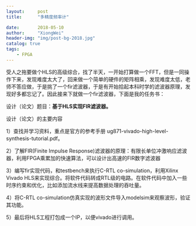 ```yaml
---
layout:     post
title:      "多精度频率计"

date:       2018-05-10
author:     "XiongWei"
header-img: "img/post-bg-2018.jpg"
catalog: true
tags:
    - FPGA
---
```

受人之拖要做个HLS的高级综合，找了半天，一开始打算做一个FFT，但是一同操作下来，发现难度太大了，回来做一个简单的硬件的矩阵相乘，发现难度太低，老师不答应做，于是挑了一个fir滤波器，于是有开始拾起本科时学的滤波器原理，发现好多都忘记了。因此接来下就做一个fir滤波器，下面是我的任务书：




设计（论文）题目：**基于HLS实现FIR滤波器。**

设计（论文）的主要内容


1）查找并学习资料，重点是官方的参考手册 ug871-vivado-high-level-synthesis-tutorial.pdf。

2）了解FIR(Finite Impulse Response)滤波器的原理：有限长单位冲激响应滤波器，利用FPGA乘累加的快速算法，可以设计出高速的FIR数字滤波器

3）编写fir实现代码，和testbench来执行C-RTL co-simulation，利用Xilinx Vivado HLS来实现综合。将软件代码转成RTL级的电路。在软件代码中加入一些时序约束和优化，比如添加流水线来提高数据处理的吞吐量。

4）将C-RTL co-simulation仿真实现的波形文件导入modelsim来观察波形，验证其功能。

5）最后将HLS工程打包成一个IP，以便vivado进行调用。
